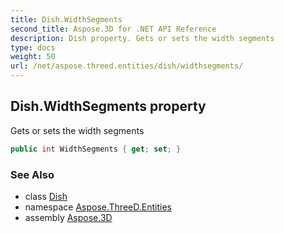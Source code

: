 ```yaml
---
title: Dish.WidthSegments
second_title: Aspose.3D for .NET API Reference
description: Dish property. Gets or sets the width segments
type: docs
weight: 50
url: /net/aspose.threed.entities/dish/widthsegments/
---
```

## Dish.WidthSegments property

Gets or sets the width segments

```csharp
public int WidthSegments { get; set; }
```

### See Also

* class [Dish](../)
* namespace [Aspose.ThreeD.Entities](../../dish/)
* assembly [Aspose.3D](../../../)



